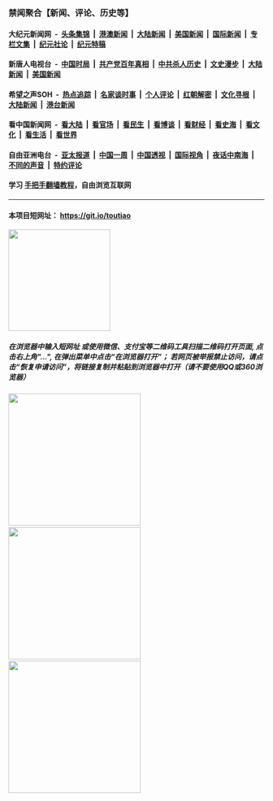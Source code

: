 ### 禁闻聚合【新闻、评论、历史等】

#### 大纪元新闻网 &nbsp;-&nbsp; [头条集锦](indexes/E头条集锦.md?t=03050231) &nbsp;|&nbsp; [港澳新闻](indexes/E港澳新闻.md?t=03050231)  &nbsp;|&nbsp; [大陆新闻](indexes/E大陆新闻.md?t=03050231) &nbsp;|&nbsp; [美国新闻](indexes/E美国新闻.md?t=03050231) &nbsp;|&nbsp; [国际新闻](indexes/E国际新闻.md?t=03050231) &nbsp;|&nbsp; [专栏文集](indexes/E专栏文集.md?t=03050231) &nbsp;|&nbsp; [纪元社论](indexes/E纪元社论.md?t=03050231) &nbsp;|&nbsp; [纪元特稿](indexes/E纪元特稿.md?t=03050231) 

#### 新唐人电视台 &nbsp;-&nbsp; [中国时局](indexes/N中国时局.md?t=03050231) &nbsp;|&nbsp; [共产党百年真相](indexes/N共产党百年真相.md?t=03050231) &nbsp;|&nbsp; [中共杀人历史](indexes/N中共杀人历史.md?t=03050231) &nbsp;|&nbsp; [文史漫步](indexes/N文史漫步.md?t=03050231) &nbsp;|&nbsp; [大陆新闻](indexes/N大陆新闻.md?t=03050231) &nbsp;|&nbsp; [美国新闻](indexes/N美国新闻.md?t=03050231)

#### 希望之声SOH &nbsp;-&nbsp; [热点追踪](indexes/H热点追踪.md?t=03050231) &nbsp;|&nbsp; [名家谈时事](indexes/H名家谈时事.md?t=03050231) &nbsp;|&nbsp; [个人评论](indexes/H个人评论.md?t=03050231)  &nbsp;|&nbsp; [红朝解密](indexes/H红朝解密.md?t=03050231) &nbsp;|&nbsp; [文化寻根](indexes/H文化寻根.md?t=03050231) &nbsp;|&nbsp; [大陆新闻](indexes/H大陆新闻.md?t=03050231) &nbsp;|&nbsp; [港台新闻](indexes/H港台新闻.md?t=03050231)

#### 看中国新闻网 &nbsp;-&nbsp; [看大陆](indexes/S看大陆.md?t=03050231) &nbsp;|&nbsp; [看官场](indexes/S看官场.md?t=03050231) &nbsp;|&nbsp; [看民生](indexes/S看民生.md?t=03050231)  &nbsp;|&nbsp; [看博谈](indexes/S看博谈.md?t=03050231) &nbsp;|&nbsp; [看财经](indexes/S看财经.md?t=03050231) &nbsp;|&nbsp; [看史海](indexes/S看史海.md?t=03050231) &nbsp;|&nbsp; [看文化](indexes/S看文化.md?t=03050231) &nbsp;|&nbsp; [看生活](indexes/S看生活.md?t=03050231) &nbsp;|&nbsp; [看世界](indexes/S看世界.md?t=03050231)

#### 自由亚洲电台 &nbsp;-&nbsp; [亚太报道](indexes/R亚太报道.md?t=03050231) &nbsp;|&nbsp; [中国一周](indexes/R中国一周.md?t=03050231) &nbsp;|&nbsp; [中国透视](indexes/R中国透视.md?t=03050231)  &nbsp;|&nbsp; [国际视角](indexes/R国际视角.md?t=03050231) &nbsp;|&nbsp; [夜话中南海](indexes/R夜话中南海.md?t=03050231) &nbsp;|&nbsp; [不同的声音](indexes/R不同的声音.md?t=03050231) &nbsp;|&nbsp; [特约评论](indexes/R特约评论.md?t=03050231)

#### 学习 [手把手翻墙教程](https://github.com/gfw-breaker/guides/wiki)，自由浏览互联网

----

#### 本项目短网址： https://git.io/toutiao
<img src="https://raw.githubusercontent.com/gfw-breaker/banned-news/master/scripts/img/qr.png" width="200px"/>  

##### 在浏览器中输入短网址 或使用微信、支付宝等二维码工具扫描二维码打开页面, 点击右上角"...", 在弹出菜单中点击“在浏览器打开”； 若网页被举报禁止访问，请点击“恢复申请访问”，将链接复制并粘贴到浏览器中打开（请不要使用QQ或360浏览器）

<img src="https://raw.githubusercontent.com/gfw-breaker/banned-news/master/scripts/img/1.png" width="260px"/> &nbsp; <img src="https://raw.githubusercontent.com/gfw-breaker/banned-news/master/scripts/img/2.png" width="260px"/> &nbsp; <img src="https://raw.githubusercontent.com/gfw-breaker/banned-news/master/scripts/img/3.png" width="260px"/>
